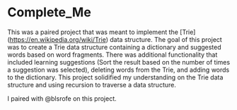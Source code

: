 # Complete_Me

This was a paired project that was meant to implement the [Trie] (https://en.wikipedia.org/wiki/Trie) data structure.  The goal of this project was to create a Trie data structure containing a dictionary and suggested words based on word fragments.  There was additional functionality that included learning suggestions (Sort the result based on the number of times a suggestion was selected), deleting words from the Trie, and adding words to the dictionary.  This project solidified my understanding on the Trie data structure and using recursion to traverse a data structure.

I paired with @blsrofe on this project.
